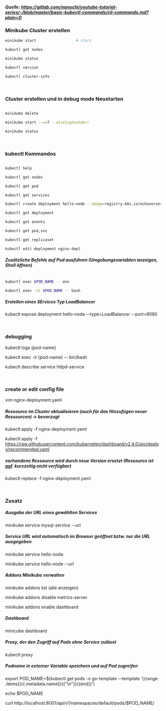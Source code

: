 ##### Quelle: https://gitlab.com/nanuchi/youtube-tutorial-series/-/blob/master/basic-kubectl-commands/cli-commands.md?plain=0

###  Minikube Cluster erstellen
```bash
minikube start                  # start

kubectl get nodes

minikube status

kubectl version

kubectl cluster-info

```

&nbsp;

### Cluster erstellen und in debug mode Neustarten
```bash

minikube delete

minikube start --v=7 --alsologtostderr

minikube status

```
&nbsp;

### kubectl Kommandos
```bash

kubectl help

kubectl get nodes

kubectl get pod

kubectl get services

kubectl create deployment hello-node --image=registry.k8s.io/echoserver:1.4

kubectl get deployment

kubectl get events

kubectl get pod,svc

kubectl get replicaset

kubectl edit deployment nginx-depl

```
##### Zusätzliche Befehle auf Pod ausführen (Umgebungsvariablen anzeigen, Shell öffnen)
```bash

kubectl exec $POD_NAME -- env

kubectl exec -it $POD_NAME -- bash  

```
##### Erstellen eines SErvices Typ LoadBalancer

kubectl expose deployment hello-node --type=LoadBalancer --port=8080

&nbsp;

### debugging

kubectl logs {pod-name}

kubectl exec -it {pod-name} -- bin/bash

kubectl describe service httpd-service

&nbsp;

### create or edit config file

vim nginx-deployment.yaml

##### Ressource im Cluster aktualisieren (auch für das Hinzufügen neuer Ressourcen) -> bevorzugt
kubectl apply -f nginx-deployment.yaml

kubectl apply -f https://raw.githubusercontent.com/kubernetes/dashboard/v2.4.0/aio/deploy/recommended.yaml

##### vorhandene Ressource wird durch neue Version ersetzt (Ressource ist ggf. kurzzeitig nicht verfügbar)
kubectl replace -f nginx-deployment.yaml
  
&nbsp;

### Zusatz
##### Ausgabe der URL eines gewählten Services
minikube service mysql-service --url
 
##### Service URL wird automatisch im Browser geöffnet bztw. nur die URL ausgegeben
minikube service hello-node

minikube service hello-node --url
  
##### Addons Minikube verwalten
minikube addons list (alle anzeigen)

minikube addons disable metrics-server 

minikube addons enable dashboard

##### Dashboard
minicube dashboard 
  
##### Proxy, der den Zugriff auf Pods ohne Service zulässt
kubectl proxy
##### Podname in externer Variable speichern und auf Pod zugreifen
export POD_NAME=$(kubectl get pods -o go-template --template '{{range .items}}{{.metadata.name}}{{"\n"}}{{end}}')

echo $POD_NAME

curl http://localhost:8001/api/v1/namespaces/default/pods/$POD_NAME/

  
